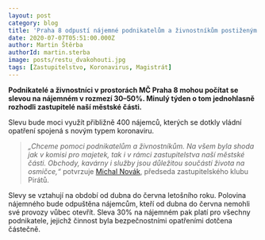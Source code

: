```yaml
---
layout: post
category: blog
title: 'Praha 8 odpustí nájemné podnikatelům a živnostníkům postiženým opatřeními COVID-19'
date: 2020-07-07T05:51:00.000Z
author: Martin Štěrba
authorId: martin.sterba
image: posts/restu_dvakohouti.jpg
tags: [Zastupitelstvo, Koronavirus, Magistrát]
---
```


**Podnikatelé a živnostníci v prostorách MČ Praha 8 mohou počítat se slevou na nájemném v rozmezí 30–50%. Minulý týden o tom jednohlasně rozhodli zastupitelé naší městské části.**

Slevu bude moci využít přibližně 400 nájemců, kterých se dotkly vládní opatření spojená s novým typem koronaviru. 

> *„Chceme pomoci podnikatelům a živnostníkům. Na všem byla shoda jak v komisi pro majetek, tak i v rámci zastupitelstva naší městské části. Obchody, kavárny i služby jsou důležitou součástí života na osmičce,“* potvrzuje [Michal Novák](https://praha8.pirati.cz/lide/michal-novak/), předseda zastupitelského klubu Pirátů. 

Slevy se vztahují na období od dubna do června letošního roku. Polovina nájemného bude odpuštěna nájemcům, kteří od dubna do června nemohli své provozy vůbec otevřít. Sleva 30% na nájemném pak platí pro všechny podnikatele, jejichž činnost byla bezpečnostními opatřeními dotčena částečně.
